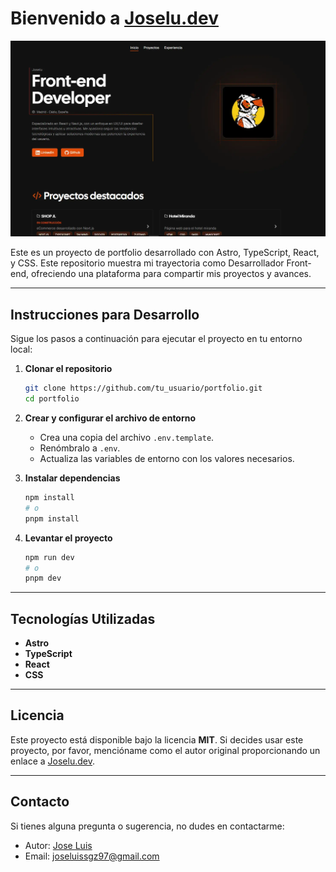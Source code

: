 # Bienvenido a [Joselu.dev](https://joselu-portfolio.vercel.app/)

![alt text](/public/readme_image.webp)

Este es un proyecto de portfolio desarrollado con Astro, TypeScript, React, y CSS. Este repositorio muestra mi trayectoria como Desarrollador Front-end, ofreciendo una plataforma para compartir mis proyectos y avances.

---

## Instrucciones para Desarrollo

Sigue los pasos a continuación para ejecutar el proyecto en tu entorno local:

1. **Clonar el repositorio**

   ```bash
   git clone https://github.com/tu_usuario/portfolio.git
   cd portfolio
   ```

2. **Crear y configurar el archivo de entorno**
   - Crea una copia del archivo `.env.template`.
   - Renómbralo a `.env`.
   - Actualiza las variables de entorno con los valores necesarios.

3. **Instalar dependencias**

   ```bash
   npm install
   # o
   pnpm install
   ```

4. **Levantar el proyecto**

   ```bash
   npm run dev
   # o
   pnpm dev
   ```

---

## Tecnologías Utilizadas

- **Astro**
- **TypeScript**
- **React**
- **CSS**

---

## Licencia

Este proyecto está disponible bajo la licencia **MIT**. Si decides usar este proyecto, por favor, mencióname como el autor original proporcionando un enlace a [Joselu.dev](https://joselu-portfolio.vercel.app/).

---

## Contacto

Si tienes alguna pregunta o sugerencia, no dudes en contactarme:

- Autor: [Jose Luis](https://www.linkedin.com/in/j0selu/)
- Email: <joseluissgz97@gmail.com>
